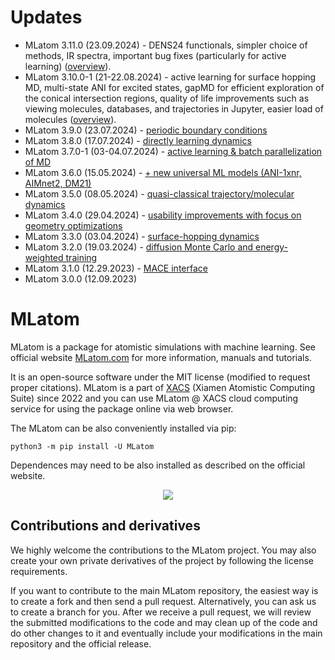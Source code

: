 # Updates

- MLatom 3.11.0 (23.09.2024) - DENS24 functionals, simpler choice of methods, IR spectra, important bug fixes (particularly for active learning) ([overview](https://xacs.xmu.edu.cn/docs/mlatom/releases.html#mlatom-3-11-0)).
- MLatom 3.10.0-1 (21-22.08.2024) - active learning for surface hopping MD, multi-state ANI for excited states, gapMD for efficient exploration of the conical intersection regions, quality of life improvements such as viewing molecules, databases, and trajectories in Jupyter, easier load of molecules ([overview](https://xacs.xmu.edu.cn/docs/mlatom/releases.html#mlatom-3-10-0)).
- MLatom 3.9.0 (23.07.2024) - [periodic boundary conditions](https://xacs.xmu.edu.cn/docs/mlatom/releases.html#mlatom-3-9-0)
- MLatom 3.8.0 (17.07.2024) - [directly learning dynamics](https://xacs.xmu.edu.cn/docs/mlatom/releases.html#mlatom-3-8-0)
- MLatom 3.7.0-1 (03-04.07.2024) - [active learning & batch parallelization of MD](https://xacs.xmu.edu.cn/docs/mlatom/releases.html#mlatom-3-7-0-3-7-1)
- MLatom 3.6.0 (15.05.2024) - [+ new universal ML models (ANI-1xnr, AIMnet2, DM21)](https://xacs.xmu.edu.cn/docs/mlatom/releases.html#mlatom-3-6-0)
- MLatom 3.5.0 (08.05.2024) - [quasi-classical trajectory/molecular dynamics](https://xacs.xmu.edu.cn/docs/mlatom/releases.html#mlatom-3-5-0)
- MLatom 3.4.0 (29.04.2024) - [usability improvements with focus on geometry optimizations](https://xacs.xmu.edu.cn/docs/mlatom/releases.html#mlatom-3-4-0)
- MLatom 3.3.0 (03.04.2024) - [surface-hopping dynamics](https://mlatom.com/docs/releases.html#mlatom-3-3-0)
- MLatom 3.2.0 (19.03.2024) - [diffusion Monte Carlo and energy-weighted training](http://mlatom.com/docs/releases.html#mlatom-3-2-0)
- MLatom 3.1.0 (12.29.2023) - [MACE interface](http://mlatom.com/releases/#Version_31)
- MLatom 3.0.0 (12.09.2023)

# MLatom

MLatom is a package for atomistic simulations with machine learning.
See official website [MLatom.com](http://mlatom.com) for more information, manuals and tutorials.

It is an open-source software under the MIT license (modified to request proper citations).
MLatom is a part of [XACS](http://XACScloud.com/) (Xiamen Atomistic Computing Suite) since 2022 and you can use MLatom @ XACS cloud computing service for using the package online via web browser.

The MLatom can be also conveniently installed via pip:

`python3 -m pip install -U MLatom`

Dependences may need to be also installed as described on the official website.

<p align="center"><img src="http://mlatom.com/docs/_images/image1.png"/></p>

## Contributions and derivatives

We highly welcome the contributions to the MLatom project. You may also create your own private derivatives of the project by following the license requirements.

If you want to contribute to the main MLatom repository, the easiest way is to create a fork and then send a pull request. Alternatively, you can ask us to create a branch for you. After we receive a pull request, we will review the submitted modifications to the code and may clean up of the code and do other changes to it and eventually include your modifications in the main repository and the official release.
